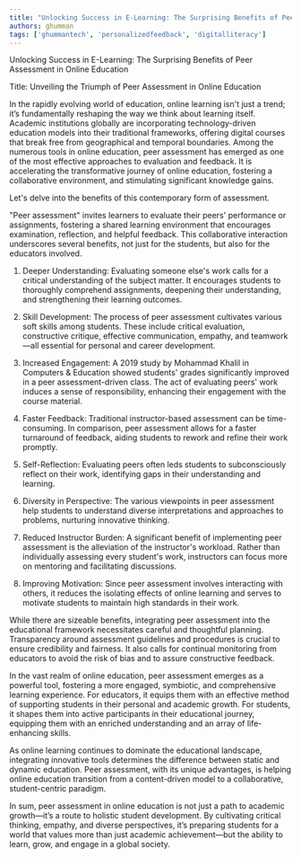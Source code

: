 ```yaml
---
title: "Unlocking Success in E-Learning: The Surprising Benefits of Peer Assessment in Online Education"  # Wrap the title in double quotes
authors: ghumman
tags: ['ghummantech', 'personalizedfeedback', 'digitalliteracy']
---
```


Unlocking Success in E-Learning: The Surprising Benefits of Peer Assessment in Online Education
<!-- truncate -->

Title: Unveiling the Triumph of Peer Assessment in Online Education 

In the rapidly evolving world of education, online learning isn't just a trend; it’s fundamentally reshaping the way we think about learning itself. Academic institutions globally are incorporating technology-driven education models into their traditional frameworks, offering digital courses that break free from geographical and temporal boundaries. Among the numerous tools in online education, peer assessment has emerged as one of the most effective approaches to evaluation and feedback. It is accelerating the transformative journey of online education, fostering a collaborative environment, and stimulating significant knowledge gains.

Let's delve into the benefits of this contemporary form of assessment.

"Peer assessment" invites learners to evaluate their peers' performance or assignments, fostering a shared learning environment that encourages examination, reflection, and helpful feedback. This collaborative interaction underscores several benefits, not just for the students, but also for the educators involved.

1. Deeper Understanding: Evaluating someone else's work calls for a critical understanding of the subject matter. It encourages students to thoroughly comprehend assignments, deepening their understanding, and strengthening their learning outcomes.

2. Skill Development: The process of peer assessment cultivates various soft skills among students. These include critical evaluation, constructive critique, effective communication, empathy, and teamwork—all essential for personal and career development.

3. Increased Engagement: A 2019 study by Mohammad Khalil in Computers & Education showed students' grades significantly improved in a peer assessment-driven class. The act of evaluating peers' work induces a sense of responsibility, enhancing their engagement with the course material.

4. Faster Feedback: Traditional instructor-based assessment can be time-consuming. In comparison, peer assessment allows for a faster turnaround of feedback, aiding students to rework and refine their work promptly.

5. Self-Reflection: Evaluating peers often leds students to subconsciously reflect on their work, identifying gaps in their understanding and learning.

6. Diversity in Perspective: The various viewpoints in peer assessment help students to understand diverse interpretations and approaches to problems, nurturing innovative thinking.

7. Reduced Instructor Burden: A significant benefit of implementing peer assessment is the alleviation of the instructor's workload. Rather than individually assessing every student's work, instructors can focus more on mentoring and facilitating discussions.

8. Improving Motivation: Since peer assessment involves interacting with others, it reduces the isolating effects of online learning and serves to motivate students to maintain high standards in their work.

While there are sizeable benefits, integrating peer assessment into the educational framework necessitates careful and thoughtful planning. Transparency around assessment guidelines and procedures is crucial to ensure credibility and fairness. It also calls for continual monitoring from educators to avoid the risk of bias and to assure constructive feedback.

In the vast realm of online education, peer assessment emerges as a powerful tool, fostering a more engaged, symbiotic, and comprehensive learning experience. For educators, it equips them with an effective method of supporting students in their personal and academic growth. For students, it shapes them into active participants in their educational journey, equipping them with an enriched understanding and an array of life-enhancing skills. 

As online learning continues to dominate the educational landscape, integrating innovative tools determines the difference between static and dynamic education. Peer assessment, with its unique advantages, is helping online education transition from a content-driven model to a collaborative, student-centric paradigm.

In sum, peer assessment in online education is not just a path to academic growth—it’s a route to holistic student development. By cultivating critical thinking, empathy, and diverse perspectives, it’s preparing students for a world that values more than just academic achievement—but the ability to learn, grow, and engage in a global society.
